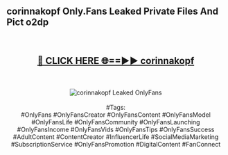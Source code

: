 <h2>corinnakopf Only.Fans Leaked Private Files And Pict o2dp</h2>
<br>
<div align="center">
<h2><a href="https://mediafiles.top/corinnakopf" rel="nofollow">🔴 CLICK HERE 🌐==►► corinnakopf</a></h2>
<br>
<br>
<a href="https://mediafiles.top/corinnakopf" rel="nofollow" data-target="animated-image.originalLink"><img src="https://i.ibb.co.com/WyWwxjT/player-gif2.gif" alt="corinnakopf Leaked OnlyFans" style="max-width: 100%; display: inline-block;" data-target="animated-image.originalImage"></a>
<br><br>
#Tags:
<br>
#OnlyFans #OnlyFansCreator #OnlyFansContent #OnlyFansModel #OnlyFansLife #OnlyFansCommunity #OnlyFansLaunching #OnlyFansIncome #OnlyFansVids #OnlyFansTips #OnlyFansSuccess #AdultContent #ContentCreator #InfluencerLife #SocialMediaMarketing #SubscriptionService #OnlyFansPromotion #DigitalContent #FanConnect
</div>
<br>